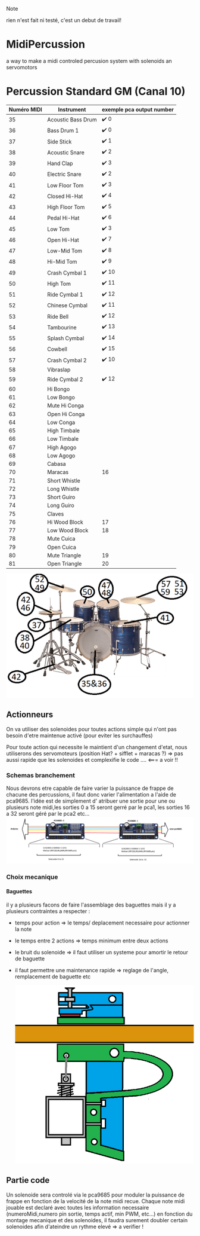 > [!NOTE]
> rien n'est fait ni testé, c'est un debut de travail!


# MidiPercussion
a way to make a midi controled percusion system with solenoids an servomotors


# Percussion Standard GM (Canal 10)

| Numéro MIDI | Instrument              | exemple pca output number |
|-------------|--------------------------|-------------------------|
| 35          | Acoustic Bass Drum       |:heavy_check_mark: 0 |
| 36          | Bass Drum 1              |:heavy_check_mark: 0 |
| 37          | Side Stick               | :heavy_check_mark: 1 |
| 38          | Acoustic Snare           | :heavy_check_mark: 2 |
| 39          | Hand Clap                | :heavy_check_mark: 3 |
| 40          | Electric Snare           | :heavy_check_mark: 2 |
| 41          | Low Floor Tom            | :heavy_check_mark: 3 |
| 42          | Closed Hi-Hat            | :heavy_check_mark: 4 |
| 43          | High Floor Tom           | :heavy_check_mark: 5 |
| 44          | Pedal Hi-Hat             | :heavy_check_mark: 6 |
| 45          | Low Tom                  | :heavy_check_mark: 3 |
| 46          | Open Hi-Hat              | :heavy_check_mark: 7 |
| 47          | Low-Mid Tom              | :heavy_check_mark: 8 |
| 48          | Hi-Mid Tom               | :heavy_check_mark: 9 |
| 49          | Crash Cymbal 1           | :heavy_check_mark: 10 |
| 50          | High Tom                 | :heavy_check_mark: 11 |
| 51          | Ride Cymbal 1            | :heavy_check_mark: 12 |
| 52          | Chinese Cymbal           | :heavy_check_mark: 11 |
| 53          | Ride Bell                | :heavy_check_mark: 12 |
| 54          | Tambourine               |:heavy_check_mark: 13 |
| 55          | Splash Cymbal            | :heavy_check_mark: 14 |
| 56          | Cowbell                  |:heavy_check_mark: 15 |
| 57          | Crash Cymbal 2           |:heavy_check_mark: 10 |
| 58          | Vibraslap                | |
| 59          | Ride Cymbal 2            |:heavy_check_mark: 12 |
| 60          | Hi Bongo                 | |
| 61          | Low Bongo                | |
| 62          | Mute Hi Conga            | |
| 63          | Open Hi Conga            | |
| 64          | Low Conga                | |
| 65          | High Timbale             | |
| 66          | Low Timbale              | |
| 67          | High Agogo               | |
| 68          | Low Agogo                | |
| 69          | Cabasa                   | |
| 70          | Maracas                  | 16 |
| 71          | Short Whistle            | |
| 72          | Long Whistle             | |
| 73          | Short Guiro              | |
| 74          | Long Guiro               | |
| 75          | Claves                   | |
| 76          | Hi Wood Block            | 17 |
| 77          | Low Wood Block           | 18 |
| 78          | Mute Cuica               | |
| 79          | Open Cuica               | |
| 80          | Mute Triangle            | 19 |
| 81          | Open Triangle            | 20 |
  ![Schema percu](https://raw.githubusercontent.com/glloq/MidiPercussion/main/img/percu1.png?raw=true)

## Actionneurs 

On va utiliser des solenoides pour toutes actions simple qui n'ont pas besoin d'etre maintenue activé (pour eviter les surchauffes) 

Pour toute action qui necessite le maintient d'un changement d'etat, nous utiliserons des servomoteurs (position Hat? + sifflet + maracas ?) => pas aussi rapide que les solenoides et complexifie le code ....  <=== a voir !!

### Schemas branchement

Nous devrons etre capable de faire varier la puissance de frappe de chacune des percussions, il faut donc varier l'alimentation a l'aide de pca9685.
l'idée est de simplement d' atribuer une sortie pour une ou plusieurs note midi,les sorties 0 a 15 seront gerré par le pca1, les sorties 16 a 32 seront géré par le pca2 etc...
![Schema electrique](https://raw.githubusercontent.com/glloq/MidiPercussion/main/img/branchement%20pwm.png?raw=true)


### Choix mecanique 

#### Baguettes

il y a plusieurs facons de faire l'assemblage des baguettes mais il y a plusieurs contraintes a respecter :
- temps pour action => le temps/ deplacement necessaire pour actionner la note
- le temps entre 2 actions => temps minimum entre deux actions
- le bruit du solenoide => il faut utiliser un systeme pour amortir le retour de baguette
- il faut permettre une maintenance rapide => reglage de l'angle, remplacement de baguette etc

  ![Schema baguettes](https://raw.githubusercontent.com/glloq/MidiPercussion/main/img/baguette.png?raw=true)


## Partie code

Un solenoide sera controlé via le pca9685 pour moduler la puissance de frappe en fonction de la velocité de la note midi recue.
Chaque note midi jouable est declaré avec toutes les information necessaire (numeroMidi,numero pin sortie, temps actif, min PWM, etc...)
en fonction du montage mecanique et des solenoides, il faudra surement doubler certain solenoides afin d'ateindre un rythme elevé => a verifier !





  
